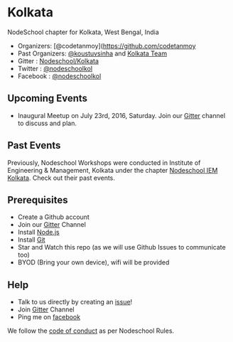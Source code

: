 # Kolkata
NodeSchool chapter for Kolkata, West Bengal, India

* Organizers: [@codetanmoy](https://github.com/codetanmoy
* Past Organizers: [@koustuvsinha](https://github.com/koustuvsinha) and [Kolkata Team](https://github.com/orgs/nodeschool/teams/kolkata)
* Gitter : [Nodeschool/Kolkata](https://gitter.im/nodeschool/kolkata)
* Twitter : [@nodeschoolkol](https://twitter.com/nodeschoolkol)
* Facebook : [@nodeschoolkol](https://www.facebook.com/nodeschoolkol/)

## Upcoming Events

* Inaugural Meetup on July 23rd, 2016, Saturday. Join our [Gitter](https://gitter.im/nodeschool/kolkata) channel to discuss and plan.

## Past Events

Previously, Nodeschool Workshops were conducted in Institute of Engineering & Management, Kolkata under the chapter [Nodeschool IEM Kolkata](https://github.com/nodeschool/iem-kolkata). Check out their past events.


## Prerequisites

* Create a Github account
* Join our [Gitter](https://gitter.im/nodeschool/kolkata) Channel
* Install [Node.js](nodejs.org/download)
* Install [Git](https://git-scm.com/downloads)
* Star and Watch this repo (as we will use Github Issues to communicate too)
* BYOD (Bring your own device), wifi will be provided

## Help
* Talk to us directly by creating an [issue](https://github.com/nodeschool/kolkata/issues)!
* Join [Gitter](https://gitter.im/nodeschool/kolkata) Channel
* Ping me on [facebook](https://facebook.com/koustuvsinha)

We follow the [code of conduct](codeofconduct.md) as per Nodeschool Rules.
